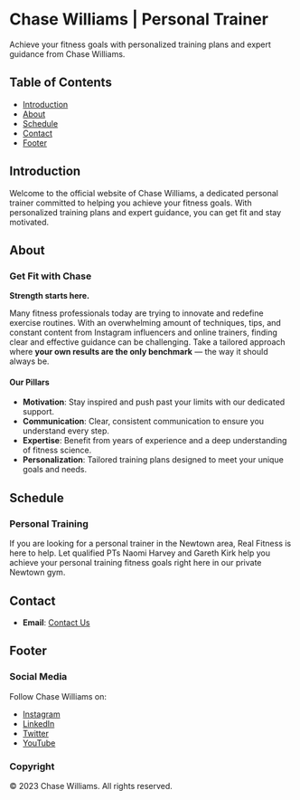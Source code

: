 # Chase Williams | Personal Trainer

Achieve your fitness goals with personalized training plans and expert guidance from Chase Williams.

## Table of Contents

- [Introduction](#introduction)
- [About](#about)
- [Schedule](#schedule)
- [Contact](#contact)
- [Footer](#footer)

## Introduction

Welcome to the official website of Chase Williams, a dedicated personal trainer committed to helping you achieve your fitness goals. With personalized training plans and expert guidance, you can get fit and stay motivated.

## About

### Get Fit with Chase

**Strength starts here.**

Many fitness professionals today are trying to innovate and redefine exercise routines. With an overwhelming amount of techniques, tips, and constant content from Instagram influencers and online trainers, finding clear and effective guidance can be challenging. Take a tailored approach where **your own results are the only benchmark** — the way it should always be.

#### Our Pillars

- **Motivation**: Stay inspired and push past your limits with our dedicated support.
- **Communication**: Clear, consistent communication to ensure you understand every step.
- **Expertise**: Benefit from years of experience and a deep understanding of fitness science.
- **Personalization**: Tailored training plans designed to meet your unique goals and needs.

## Schedule

### Personal Training

If you are looking for a personal trainer in the Newtown area, Real Fitness is here to help. Let qualified PTs Naomi Harvey and Gareth Kirk help you achieve your personal training fitness goals right here in our private Newtown gym.

## Contact

- **Email**: [Contact Us](mailto:email@example.com)

## Footer

### Social Media

Follow Chase Williams on:

- [Instagram](https://www.instagram.com)
- [LinkedIn](https://www.linkedin.com)
- [Twitter](https://www.twitter.com)
- [YouTube](https://www.youtube.com)

### Copyright

© 2023 Chase Williams. All rights reserved.
